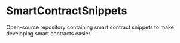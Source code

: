 # SmartContractSnippets
Open-source repository containing smart contract snippets to make developing smart contracts easier.
